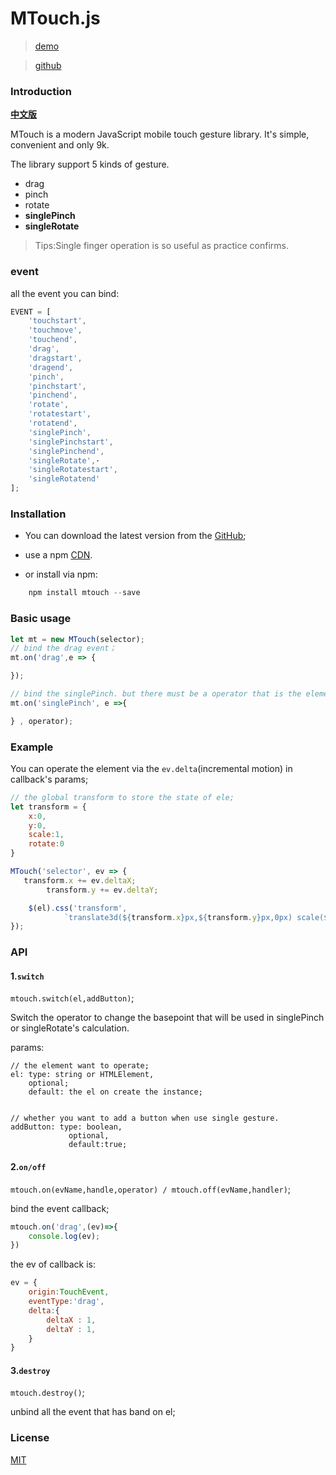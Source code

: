 # MTouch.js

> [demo](http://f2er.meitu.com/gxd/mtouch/example/index.html)

> [github](https://github.com/xd-tayde/mtouch)

### Introduction

**[中文版](./README_ZH.md)**

MTouch is a modern JavaScript mobile touch gesture library. It's simple, convenient and only 9k.

The library support 5 kinds of gesture.

- drag
- pinch
- rotate
- **singlePinch**
- **singleRotate**

> Tips:Single finger operation is so useful as practice confirms.

### event

all the event you can bind:

```js
EVENT = [
    'touchstart',
    'touchmove',
    'touchend',
    'drag',
    'dragstart',
    'dragend',
    'pinch',
    'pinchstart',
    'pinchend',
    'rotate',
    'rotatestart',
    'rotatend',
    'singlePinch',
    'singlePinchstart',
    'singlePinchend',
    'singleRotate',·
    'singleRotatestart',
    'singleRotatend'
];
```

### Installation

- You can download the latest version from the [GitHub](https://github.com/xd-tayde/mtouch/blob/master/dist/mtouch.min.js);

- use a npm [CDN](https://unpkg.com/mtouch@3.0.4/dist/mtouch.min.js).

- or install via npm:

```js
	npm install mtouch --save
```

### Basic usage

```js
let mt = new MTouch(selector);
// bind the drag event；
mt.on('drag',e => {

});

// bind the singlePinch. but there must be a operator that is the element which you want to operate;
mt.on('singlePinch', e =>{

} , operator);

```

### Example

You can operate the element via the `ev.delta`(incremental motion) in callback's params;

```js
// the global transform to store the state of ele;
let transform = {
    x:0,
    y:0,
    scale:1,
    rotate:0
}

MTouch('selector', ev => {
   transform.x += ev.deltaX;
        transform.y += ev.deltaY;

    $(el).css('transform',
            `translate3d(${transform.x}px,${transform.y}px,0px) scale(${transform.scale}) rotate(${transform.rotate}deg)`);
});

```

### API

#### 1.`switch`

`mtouch.switch(el,addButton)`;

Switch the operator to change the basepoint that will be used in singlePinch or singleRotate's calculation.

params:

	// the element want to operate;
	el: type: string or HTMLElement,
		optional;
		default: the el on create the instance;


	// whether you want to add a button when use single gesture.
	addButton: type: boolean,
				 optional,
				 default:true;

#### 2.`on/off`

`mtouch.on(evName,handle,operator) / mtouch.off(evName,handler)`;

bind the event callback;

```js
mtouch.on('drag',(ev)=>{
    console.log(ev);
})
```

the ev of callback is:

```js
ev = {
	origin:TouchEvent,
	eventType:'drag',
	delta:{
		deltaX : 1,
		deltaY : 1,
	}
}

```

#### 3.`destroy`

`mtouch.destroy()`;

unbind all the event that has band on el;

### License

[MIT](https://opensource.org/licenses/MIT)
